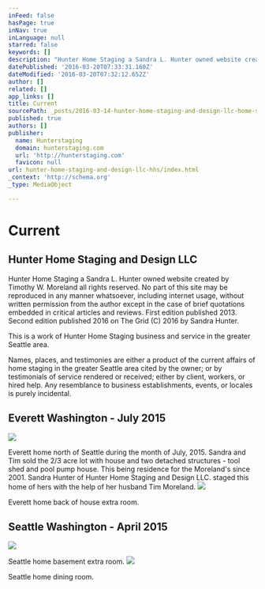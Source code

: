 ```yaml
---
inFeed: false
hasPage: true
inNav: true
inLanguage: null
starred: false
keywords: []
description: "Hunter Home Staging a Sandra L. Hunter owned website created by Timothy W. Moreland all rights reserved. No part of this site may be reproduced in any manner whatsoever, including internet usage, without written permission from the author except in the case of brief quotations embedded in critical articles and reviews. First edition published 2013. Second edition published 2016 on The Grid\_(C) 2016 by Sandra Hunter."
datePublished: '2016-03-20T07:33:31.160Z'
dateModified: '2016-03-20T07:32:12.652Z'
author: []
related: []
app_links: []
title: Current
sourcePath: _posts/2016-03-14-hunter-home-staging-and-design-llc-home-staging-services-i.md
published: true
authors: []
publisher:
  name: Hunterstaging
  domain: hunterstaging.com
  url: 'http://hunterstaging.com'
  favicon: null
url: hunter-home-staging-and-design-llc-hhs/index.html
_context: 'http://schema.org'
_type: MediaObject

---
```

# Current

## Hunter Home Staging and Design LLC 

Hunter Home Staging a Sandra L. Hunter owned website created by Timothy W. Moreland all rights reserved. No part of this site may be reproduced in any manner whatsoever, including internet usage, without written permission from the author except in the case of brief quotations embedded in critical articles and reviews. First edition published 2013\. Second edition published 2016 on The Grid (C) 2016 by Sandra Hunter.

This is a work of Hunter Home Staging business and service in the greater Seattle area.   

Names, places, and testimonies are either a product of the current affairs of home staging in the greater Seattle area cited by the owner; or by testimonials of service rendered or received; either by client, workers, or hired help. Any resemblance to business establishments, events, or locales is purely incidental.

## Everett Washington - July 2015
![](https://the-grid-user-content.s3-us-west-2.amazonaws.com/838bc17f-405a-4c33-b932-7f6b75f87b72.jpg)

Everett home north of Seattle during the month of July, 2015\. Sandra and Tim sold the 2/3 acre lot with house and two detached structures - tool shed and pool pump house. This being residence for the Moreland's since 2001\. Sandra Hunter of Hunter Home Staging and Design LLC. staged this home of hers with the help of her husband Tim Moreland. ![](https://the-grid-user-content.s3-us-west-2.amazonaws.com/6c6c8671-4dbb-4348-9900-1fb3847d263d.jpg)

Everett home back of house extra room.

## Seattle Washington - April 2015
![](https://the-grid-user-content.s3-us-west-2.amazonaws.com/292d78c4-5372-4be5-9dd5-693f0fbdd9d0.jpg)

Seattle home basement extra room.
![](https://the-grid-user-content.s3-us-west-2.amazonaws.com/8650c1db-25c6-4cf8-8d36-85715d870a68.jpg)

Seattle home dining room.